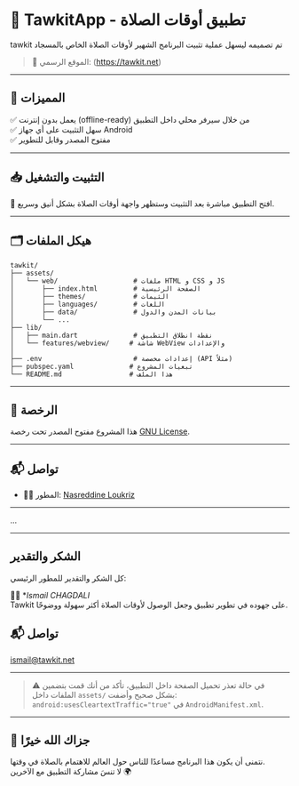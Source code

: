 
# 🕌 TawkitApp - تطبيق أوقات الصلاة

 

tawkit تم تصميمه ليسهل عملية تثبيت البرنامج الشهير لأوقات الصلاة الخاص بالمسجاد  

> 🎯 الموقع الرسمي: (https://tawkit.net)

---

## 🚀 المميزات

✅ يعمل بدون إنترنت (offline-ready) من خلال سيرفر محلي داخل التطبيق  
✅ سهل التثبيت على أي جهاز Android  
✅ مفتوح المصدر وقابل للتطوير

---

## 📥 التثبيت والتشغيل


📱 افتح التطبيق مباشرة بعد التثبيت وستظهر واجهة أوقات الصلاة بشكل أنيق وسريع.

---

## 🗂️ هيكل الملفات

```text
tawkit/
├── assets/
│   └── web/                   # ملفات HTML و CSS و JS
│       ├── index.html         # الصفحة الرئيسية
│       ├── themes/            # الثيمات
│       ├── languages/         # اللغات
│       ├── data/              # بيانات المدن والدول
│       └── ...
├── lib/
│   ├── main.dart              # نقطة انطلاق التطبيق
│   └── features/webview/     # شاشة WebView والإعدادات
│
├── .env                       # إعدادات مخصصة (API مثلاً)
├── pubspec.yaml              # تبعيات المشروع
└── README.md                 # هذا الملف
```

---

## 🪪 الرخصة

هذا المشروع مفتوح المصدر تحت رخصة [ GNU License](LICENSE).

---

## 📬 تواصل

- 🧑‍💻 المطور: [Nasreddine Loukriz](https://github.com/NasreddineLoukriz)

---
...

---

##   الشكر والتقدير

كل الشكر والتقدير للمطور الرئيسي:

👨‍💻 **Ismail CHAGDALI*  
 Tawkit  على جهوده في تطوير تطبيق 
 وجعل الوصول لأوقات الصلاة أكثر سهولة ووضوحًا.

## 📬 تواصل

ismail@tawkit.net

---

> ⚠️ في حالة تعذر تحميل الصفحة داخل التطبيق، تأكد من أنك قمت بتضمين الملفات داخل `assets/` بشكل صحيح وأضفت:
> `android:usesCleartextTraffic="true"` في `AndroidManifest.xml`.

---

## 🤲 جزاك الله خيرًا

نتمنى أن يكون هذا البرنامج مساعدًا للناس حول العالم للاهتمام بالصلاة في وقتها.  
لا تنسَ مشاركة التطبيق مع الآخرين 🌍

